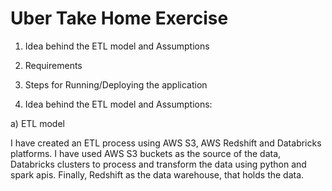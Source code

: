 # Uber Take Home Exercise
1)	Idea behind the ETL model and Assumptions
2)  Requirements
3)	Steps for Running/Deploying the application

1) Idea behind the ETL model and Assumptions:

a) ETL model

I have created an ETL process using AWS S3, AWS Redshift and Databricks platforms.
I have used AWS S3 buckets as the source of the data, Databricks clusters to process and transform the data using python and spark apis. Finally, Redshift as the data warehouse, that holds the data. 
